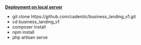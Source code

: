 <strong style='text-decoration: underline'>Deployment on local server</strong>
<ul>
  <li>git clone https://github.com/cadentic/business_landing_v1.git</li>
  <li>cd business_landing_v1</li>
  <li>composer install</li>
  <li>npm install</li>
  <li>php artisan serve</li>
</ul>
